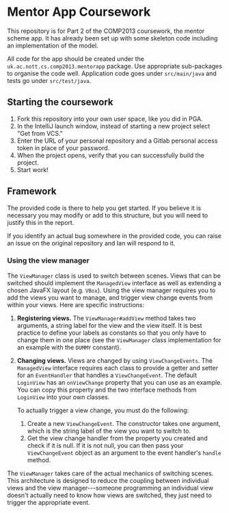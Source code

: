 # Mentor App Coursework

This repository is for Part 2 of the COMP2013 coursework, the
mentor scheme app. It has already been set up with some skeleton
code including an implementation of the model.

All code for the app should be created under the
`uk.ac.nott.cs.comp2013.mentorapp` package. Use appropriate
sub-packages to organise the code well. Application code goes
under `src/main/java` and tests go under `src/test/java`.

## Starting the coursework

1. Fork this repository into your own user space, like you did
   in PGA.
2. In the IntelliJ launch window, instead of starting a new project
   select "Get from VCS."
3. Enter the URL of your personal repository and a Gitlab personal
   access token in place of your password.
4. When the project opens, verify that you can successfully build
   the project.
5. Start work!

## Framework

The provided code is there to help you get started. If you believe
it is necessary you may modify or add to this structure, but you
will need to justify this in the report.

If you identify an actual bug somewhere in the provided code, you
can raise an issue on the original repository and Ian will
respond to it.

### Using the view manager

The `ViewManager` class is used to switch between scenes. Views that
can be switched should implement the `ManagedView` interface as well as
extending a chosen JavaFX layout (e.g. `VBox`). Using the view manager
requires you to add the views you want to manage, and trigger view
change events from within your views. Here are specific instructions:

1. **Registering views.** The `ViewManager#addView` method takes two arguments,
   a string label for the view and the view itself. It is best practice to define
   your labels as constants so that you only have to change them in one place (see
   the `ViewManager` class implementation for an example with the `DUMMY` constant).
2. **Changing views.** Views are changed by using `ViewChangeEvents`. The
   `ManagedView` interface requires each class to provide a getter and setter for an
   `EventHandler` that handles a `ViewChangeEvent`. The default `LoginView` has an
   `onViewChange` property that you can use as an example. You can copy this property and
   the two interface methods from `LoginView` into your own classes.

   To actually trigger a view change, you must do the following:

    1. Create a new `ViewChangeEvent`. The constructor takes one argument, which is the
       string label of the view you want to switch to.
    2. Get the view change handler from the property you created and check if it is null.
       If it is not null, you can then pass your `ViewChangeEvent` object as an argument to
       the event handler's `handle` method.

The `ViewManager` takes care of the actual mechanics of switching scenes. This architecture
is designed to reduce the coupling between individual views and the view manager---someone
programming an individual view doesn't actually need to know how views are switched, they
just need to trigger the appropriate event.

